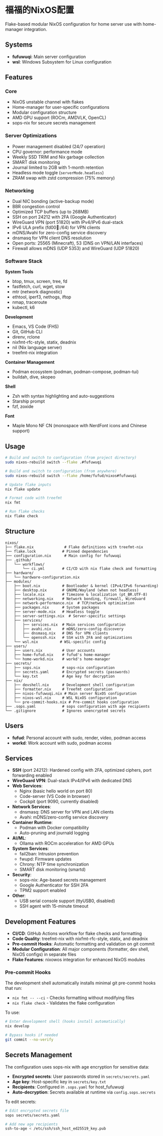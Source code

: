 # 福福的NixOS配置

Flake-based modular NixOS configuration for home server use with home-manager integration.

## Systems

- **fufuwuqi**: Main server configuration
- **wsl**: Windows Subsystem for Linux configuration

## Features

### Core
- NixOS unstable channel with flakes
- Home-manager for user-specific configurations
- Modular configuration structure
- AMD GPU support (ROCm, AMDVLK, OpenCL)
- sops-nix for secure secrets management

### Server Optimizations
- Power management disabled (24/7 operation)
- CPU governor: performance mode
- Weekly SSD TRIM and Nix garbage collection
- SMART disk monitoring
- Journal limited to 2GB with 1-month retention
- Headless mode toggle (`serverMode.headless`)
- ZRAM swap with zstd compression (75% memory)

### Networking
- Dual NIC bonding (active-backup mode)
- BBR congestion control
- Optimized TCP buffers (up to 268MB)
- SSH on port 24212 with 2FA (Google Authenticator)
- WireGuard VPN (port 51820) with IPv4/IPv6 dual-stack
- IPv6 ULA prefix (fd00:100::/64) for VPN clients
- mDNS/Avahi for zero-config service discovery
- dnsmasq for VPN client DNS resolution
- Open ports: 25565 (Minecraft), 53 (DNS on VPN/LAN interfaces)
- Firewall allows mDNS (UDP 5353) and WireGuard (UDP 51820)

### Software Stack

**System Tools**
- btop, tmux, screen, tree, fd
- fastfetch, curl, wget, stow
- mtr (network diagnostic)
- ethtool, iperf3, nethogs, iftop
- nmap, traceroute
- kubectl, k6

**Development**
- Emacs, VS Code (FHS)
- Git, GitHub CLI
- direnv, rclone
- nixfmt-rfc-style, statix, deadnix
- nil (Nix language server)
- treefmt-nix integration

**Container Management**
- Podman ecosystem (podman, podman-compose, podman-tui)
- buildah, dive, skopeo

**Shell**
- Zsh with syntax highlighting and auto-suggestions
- Starship prompt
- fzf, zoxide

**Font**
- Maple Mono NF CN (monospace with NerdFont icons and Chinese support)

## Usage

```bash
# Build and switch to configuration (from project directory)
sudo nixos-rebuild switch --flake .#fufuwuqi

# Build and switch to configuration (from anywhere)
sudo nixos-rebuild switch --flake /home/fufud/nixos#fufuwuqi

# Update flake inputs
nix flake update

# Format code with treefmt
nix fmt

# Run flake checks
nix flake check
```

## Structure

```
nixos/
├── flake.nix              # Flake definitions with treefmt-nix
├── flake.lock            # Pinned dependencies
├── configuration.nix      # Main config for fufuwuqi
├── .github/
│   └── workflows/
│       └── ci.yml        # CI/CD with nix flake check and formatting
├── hardware/
│   └── hardware-configuration.nix
├── modules/
│   ├── boot.nix          # Bootloader & kernel (IPv4/IPv6 forwarding)
│   ├── desktop.nix       # GNOME/Wayland (when not headless)
│   ├── locale.nix        # Timezone & localization (pt_BR.UTF-8)
│   ├── networking.nix    # Network bonding, firewall, WireGuard
│   ├── network-performance.nix  # TCP/network optimization
│   ├── packages.nix      # System packages
│   ├── server-mode.nix   # Headless toggle
│   ├── server-settings.nix  # Server-specific settings
│   ├── services/
│   │   ├── services.nix  # Main services configuration
│   │   ├── avahi.nix     # mDNS/zero-config discovery
│   │   ├── dnsmasq.nix   # DNS for VPN clients
│   │   └── openssh.nix   # SSH with 2FA and optimizations
│   └── wsl.nix          # WSL-specific config
├── users/
│   ├── users.nix         # User accounts
│   ├── home-fufud.nix    # fufud's home-manager
│   └── home-workd.nix    # workd's home-manager
├── secrets/
│   ├── sops.nix          # sops-nix configuration
│   ├── secrets.yaml      # Encrypted secrets (passwords)
│   └── key.txt           # Age key for decryption
├── nix/
│   ├── devshell.nix      # Development shell configuration
│   ├── formatter.nix     # Treefmt configuration
│   ├── nixos-fufuwuqi.nix # Main server NixOS configuration
│   ├── nixos-wsl.nix     # WSL NixOS configuration
│   └── pre-commit-hooks.nix # Pre-commit hooks configuration
├── .sops.yaml            # sops configuration with age recipients
└── .gitignore            # Ignores unencrypted secrets
```

## Users

- **fufud**: Personal account with sudo, render, video, podman access
- **workd**: Work account with sudo, podman access

## Services

- **SSH** (port 24212): Hardened config with 2FA, optimized ciphers, port forwarding enabled
- **WireGuard VPN**: Dual-stack IPv4/IPv6 with dedicated DNS
- **Web Services**:
  - Nginx (basic hello world on port 80)
  - Code-server (VS Code in browser)
  - Cockpit (port 9090, currently disabled)
- **Network Services**:
  - dnsmasq: DNS server for VPN and LAN clients
  - Avahi: mDNS/zero-config service discovery
- **Container Runtime**:
  - Podman with Docker compatibility
  - Auto-pruning and journald logging
- **AI/ML**:
  - Ollama with ROCm acceleration for AMD GPUs
- **System Services**:
  - fail2ban: Intrusion prevention
  - fwupd: Firmware updates
  - Chrony: NTP time synchronization
  - SMART disk monitoring (smartd)
- **Security**:
  - sops-nix: Age-based secrets management
  - Google Authenticator for SSH 2FA
  - TPM2 support enabled
- **Other**:
  - USB serial console support (ttyUSB0, disabled)
  - SSH agent with 15-minute timeout

## Development Features

- **CI/CD**: GitHub Actions workflow for flake checks and formatting
- **Code Quality**: treefmt-nix with nixfmt-rfc-style, statix, and deadnix
- **Pre-commit Hooks**: Automatic formatting and validation on git commit
- **Modular Configuration**: All major components (formatter, dev shell, NixOS configs) in separate files
- **Flake Features**: nixowos integration for enhanced NixOS modules

### Pre-commit Hooks

The development shell automatically installs minimal git pre-commit hooks that run:
- `nix fmt -- --ci` - Checks formatting without modifying files
- `nix flake check` - Validates the flake configuration

To use:
```bash
# Enter development shell (hooks install automatically)
nix develop

# Bypass hooks if needed
git commit --no-verify
```

## Secrets Management

The configuration uses sops-nix with age encryption for sensitive data:

- **Encrypted secrets**: User passwords stored in `secrets/secrets.yaml`
- **Age key**: Host-specific key in `secrets/key.txt`
- **Recipients**: Configured in `.sops.yaml` for host_fufuwuqi
- **Auto-decryption**: Secrets available at runtime via `config.sops.secrets`

To edit secrets:
```bash
# Edit encrypted secrets file
sops secrets/secrets.yaml

# Add new age recipients
ssh-to-age < /etc/ssh/ssh_host_ed25519_key.pub
```